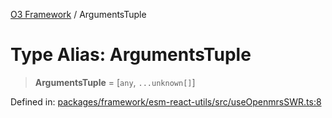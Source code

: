 [O3 Framework](../API.md) / ArgumentsTuple

# Type Alias: ArgumentsTuple

> **ArgumentsTuple** = \[`any`, `...unknown[]`\]

Defined in: [packages/framework/esm-react-utils/src/useOpenmrsSWR.ts:8](https://github.com/openmrs/openmrs-esm-core/blob/18d2874f03a33a6ab8295af0e87ac97fdd150718/packages/framework/esm-react-utils/src/useOpenmrsSWR.ts#L8)
